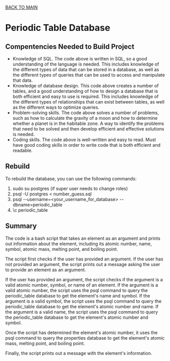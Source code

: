 [BACK TO MAIN](https://github.com/TracyChacon)


# Periodic Table Database
## Compentencies Needed to Build Project
- Knowledge of SQL. The code above is written in SQL, so a good understanding of the language is needed. This includes knowledge of the different types of data that can be stored in a database, as well as the different types of queries that can be used to access and manipulate that data.
- Knowledge of database design. This code above creates a number of tables, and a good understanding of how to design a database that is both efficient and easy to use is required. This includes knowledge of the different types of relationships that can exist between tables, as well as the different ways to optimize queries.
- Problem-solving skills. The code above solves a number of problems, such as how to calculate the gravity of a moon and how to determine whether a planet is in the habitable zone. A way to identify the problems that need to be solved and then develop efficient and effective solutions is needed.
- Coding skills. The code above is well-written and easy to read. Must have good coding skills in order to write code that is both efficient and readable.

## Rebuild

To rebuild the database, you can use the following commands:

1. sudo su postgres (if super user needs to change roles)
2. psql -U postgres < number_guess.sql
3. psql --username=<your_username_for_database> --dbname=periodic_table
4. \c periodic_table

## Summary
The code is a bash script that takes an element as an argument and prints out information about the element, including its atomic number, name, symbol, atomic mass, melting point, and boiling point.

The script first checks if the user has provided an argument. If the user has not provided an argument, the script prints out a message asking the user to provide an element as an argument.

If the user has provided an argument, the script checks if the argument is a valid atomic number, symbol, or name of an element. If the argument is a valid atomic number, the script uses the psql command to query the periodic_table database to get the element's name and symbol. If the argument is a valid symbol, the script uses the psql command to query the periodic_table database to get the element's atomic number and name. If the argument is a valid name, the script uses the psql command to query the periodic_table database to get the element's atomic number and symbol.

Once the script has determined the element's atomic number, it uses the psql command to query the properties database to get the element's atomic mass, melting point, and boiling point.

Finally, the script prints out a message with the element's information.
